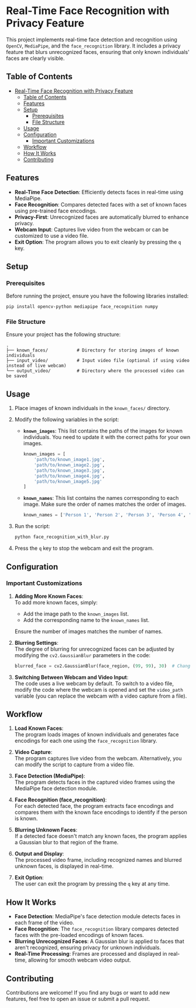 # Real-Time Face Recognition with Privacy Feature

This project implements real-time face detection and recognition using `OpenCV`, `MediaPipe`, and the `face_recognition` library. It includes a privacy feature that blurs unrecognized faces, ensuring that only known individuals' faces are clearly visible.

## Table of Contents
- [Real-Time Face Recognition with Privacy Feature](#real-time-face-recognition-with-privacy-feature)
  - [Table of Contents](#table-of-contents)
  - [Features](#features)
  - [Setup](#setup)
    - [Prerequisites](#prerequisites)
    - [File Structure](#file-structure)
  - [Usage](#usage)
  - [Configuration](#configuration)
    - [Important Customizations](#important-customizations)
  - [Workflow](#workflow)
  - [How It Works](#how-it-works)
  - [Contributing](#contributing)

## Features
- **Real-Time Face Detection**: Efficiently detects faces in real-time using MediaPipe.
- **Face Recognition**: Compares detected faces with a set of known faces using pre-trained face encodings.
- **Privacy-First**: Unrecognized faces are automatically blurred to enhance privacy.
- **Webcam Input**: Captures live video from the webcam or can be customized to use a video file.
- **Exit Option**: The program allows you to exit cleanly by pressing the `q` key.

## Setup

### Prerequisites
Before running the project, ensure you have the following libraries installed:

```bash
pip install opencv-python mediapipe face_recognition numpy
```

### File Structure
Ensure your project has the following structure:
```
.
├── known_faces/           # Directory for storing images of known individuals
├── input_video/           # Input video file (optional if using video instead of live webcam)
└── output_video/          # Directory where the processed video can be saved
```

## Usage

1. Place images of known individuals in the `known_faces/` directory.
2. Modify the following variables in the script:

   - **`known_images`**: This list contains the paths of the images for known individuals. You need to update it with the correct paths for your own images.
     ```python
     known_images = [
         'path/to/known_image1.jpg',
         'path/to/known_image2.jpg',
         'path/to/known_image3.jpg',
         'path/to/known_image4.jpg',
         'path/to/known_image5.jpg'
     ]
     ```

   - **`known_names`**: This list contains the names corresponding to each image. Make sure the order of names matches the order of images.
     ```python
     known_names = ['Person 1', 'Person 2', 'Person 3', 'Person 4', 'Person 5']
     ```

3. Run the script:
   ```bash
   python face_recognition_with_blur.py
   ```

4. Press the `q` key to stop the webcam and exit the program.

## Configuration

### Important Customizations
1. **Adding More Known Faces**:  
   To add more known faces, simply:
   - Add the image path to the `known_images` list.
   - Add the corresponding name to the `known_names` list.

   Ensure the number of images matches the number of names.

2. **Blurring Settings**:  
   The degree of blurring for unrecognized faces can be adjusted by modifying the `cv2.GaussianBlur` parameters in the code:
   ```python
   blurred_face = cv2.GaussianBlur(face_region, (99, 99), 30)  # Change (99, 99) for more or less blur
   ```

3. **Switching Between Webcam and Video Input**:  
   The code uses a live webcam by default. To switch to a video file, modify the code where the webcam is opened and set the `video_path` variable (you can replace the webcam with a video capture from a file).

## Workflow

1. **Load Known Faces**:  
   The program loads images of known individuals and generates face encodings for each one using the `face_recognition` library.

2. **Video Capture**:  
   The program captures live video from the webcam. Alternatively, you can modify the script to capture from a video file.

3. **Face Detection (MediaPipe)**:  
   The program detects faces in the captured video frames using the MediaPipe face detection module.

4. **Face Recognition (face_recognition)**:  
   For each detected face, the program extracts face encodings and compares them with the known face encodings to identify if the person is known.

5. **Blurring Unknown Faces**:  
   If a detected face doesn't match any known faces, the program applies a Gaussian blur to that region of the frame.

6. **Output and Display**:  
   The processed video frame, including recognized names and blurred unknown faces, is displayed in real-time.

7. **Exit Option**:  
   The user can exit the program by pressing the `q` key at any time.

## How It Works

- **Face Detection**: MediaPipe's face detection module detects faces in each frame of the video.
- **Face Recognition**: The `face_recognition` library compares detected faces with the pre-loaded encodings of known faces.
- **Blurring Unrecognized Faces**: A Gaussian blur is applied to faces that aren't recognized, ensuring privacy for unknown individuals.
- **Real-Time Processing**: Frames are processed and displayed in real-time, allowing for smooth webcam video output.

## Contributing

Contributions are welcome! If you find any bugs or want to add new features, feel free to open an issue or submit a pull request.

